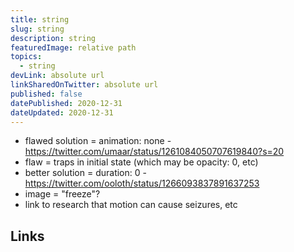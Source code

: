 ```yaml
---
title: string
slug: string
description: string
featuredImage: relative path
topics:
  - string
devLink: absolute url
linkSharedOnTwitter: absolute url
published: false
datePublished: 2020-12-31
dateUpdated: 2020-12-31
---
```


<!--

Tips:

- Write for one person (not everyone): https://twitter.com/b0rk/status/1262415197345636353
- Put main ideas in headings: https://twitter.com/b0rk/status/1262756496162476033

-->

- flawed solution = animation: none - https://twitter.com/umaar/status/1261084050707619840?s=20
- flaw = traps in initial state (which may be opacity: 0, etc)
- better solution = duration: 0 - https://twitter.com/ooloth/status/1266093837891637253
- image = "freeze"?
- link to research that motion can cause seizures, etc

## Links
